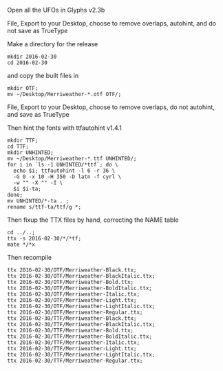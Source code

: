 Open all the UFOs in Glyphs v2.3b

File, Export to your Desktop, choose to remove overlaps, autohint, and do not save as TrueType

Make a directory for the release

    mkdir 2016-02-30
    cd 2016-02-30

and copy the built files in

    mkdir OTF;
    mv ~/Desktop/Merriweather-*.otf OTF/;

File, Export to your Desktop, choose to remove overlaps, do not autohint, and save as TrueType

Then hint the fonts with ttfautohint v1.4.1

    mkdir TTF;
    cd TTF;
    mkdir UNHINTED;
    mv ~/Desktop/Merriweather-*.ttf UNHINTED/;
    for i in `ls -1 UNHINTED/*ttf`; do \
      echo $i; ttfautohint -l 6 -r 36 \
      -G 0 -x 10 -H 350 -D latn -f cyrl \
      -w "" -X "" -I \
      $i $i-ta;
    done;
    mv UNHINTED/*-ta . ; 
    rename s/ttf-ta/ttf/g *;

Then fixup the TTX files by hand, correcting the NAME table

    cd ../..;
    ttx -s 2016-02-30/*/*tf;
    mate */*x 

Then recompile

    ttx 2016-02-30/OTF/Merriweather-Black.ttx;
    ttx 2016-02-30/OTF/Merriweather-BlackItalic.ttx;
    ttx 2016-02-30/OTF/Merriweather-Bold.ttx;
    ttx 2016-02-30/OTF/Merriweather-BoldItalic.ttx;
    ttx 2016-02-30/OTF/Merriweather-Italic.ttx;
    ttx 2016-02-30/OTF/Merriweather-Light.ttx;
    ttx 2016-02-30/OTF/Merriweather-LightItalic.ttx;
    ttx 2016-02-30/OTF/Merriweather-Regular.ttx;
    ttx 2016-02-30/TTF/Merriweather-Black.ttx;
    ttx 2016-02-30/TTF/Merriweather-BlackItalic.ttx;
    ttx 2016-02-30/TTF/Merriweather-Bold.ttx;
    ttx 2016-02-30/TTF/Merriweather-BoldItalic.ttx;
    ttx 2016-02-30/TTF/Merriweather-Italic.ttx;
    ttx 2016-02-30/TTF/Merriweather-Light.ttx;
    ttx 2016-02-30/TTF/Merriweather-LightItalic.ttx;
    ttx 2016-02-30/TTF/Merriweather-Regular.ttx;
